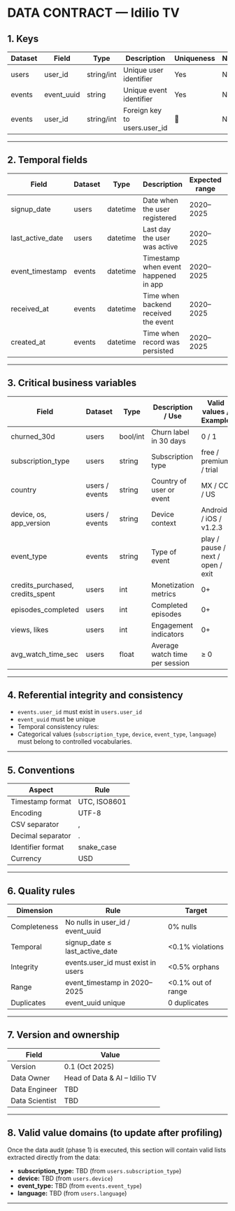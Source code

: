 # DATA CONTRACT — Idilio TV

## 1. Keys

| Dataset | Field | Type | Description | Uniqueness | Nulls |
|----------|--------|------|--------------|-------------|--------|
| users | user_id | string/int | Unique user identifier | Yes | No |
| events | event_uuid | string | Unique event identifier | Yes | No |
| events | user_id | string/int | Foreign key to users.user_id | 🔁 | No |

---

## 2. Temporal fields

| Field | Dataset | Type | Description | Expected range | Notes |
|--------|----------|------|--------------|----------------|--------|
| signup_date | users | datetime | Date when the user registered | 2020–2025 | Must be ≤ last_active_date |
| last_active_date | users | datetime | Last day the user was active | 2020–2025 | Must be ≥ signup_date |
| event_timestamp | events | datetime | Timestamp when event happened in app | 2020–2025 | Primary temporal field |
| received_at | events | datetime | Time when backend received the event | 2020–2025 | Should be ≥ event_timestamp |
| created_at | events | datetime | Time when record was persisted | 2020–2025 | Should be ≥ received_at |

---

## 3. Critical business variables

| Field | Dataset | Type | Description / Use | Valid values / Example |
|--------|----------|------|--------------------|-------------------------|
| churned_30d | users | bool/int | Churn label in 30 days | 0 / 1 |
| subscription_type | users | string | Subscription type | free / premium / trial |
| country | users / events | string | Country of user or event | MX / CO / US |
| device, os, app_version | users / events | string | Device context | Android / iOS / v1.2.3 |
| event_type | events | string | Type of event | play / pause / next / open / exit |
| credits_purchased, credits_spent | users | int | Monetization metrics | 0+ |
| episodes_completed | users | int | Completed episodes | 0+ |
| views, likes | users | int | Engagement indicators | 0+ |
| avg_watch_time_sec | users | float | Average watch time per session | ≥ 0 |

---

## 4. Referential integrity and consistency

- `events.user_id` must exist in `users.user_id`
- `event_uuid` must be unique
- Temporal consistency rules:
- Categorical values (`subscription_type`, `device`, `event_type`, `language`) must belong to controlled vocabularies.

---

## 5. Conventions

| Aspect | Rule |
|--------|------|
| Timestamp format | UTC, ISO8601 |
| Encoding | UTF-8 |
| CSV separator | , |
| Decimal separator | . |
| Identifier format | snake_case |
| Currency | USD |

---

## 6. Quality rules

| Dimension | Rule | Target |
|------------|------|--------|
| Completeness | No nulls in user_id / event_uuid | 0% nulls |
| Temporal | signup_date ≤ last_active_date | <0.1% violations |
| Integrity | events.user_id must exist in users | <0.5% orphans |
| Range | event_timestamp in 2020–2025 | <0.1% out of range |
| Duplicates | event_uuid unique | 0 duplicates |

---

## 7. Version and ownership

| Field | Value |
|--------|--------|
| Version | 0.1 (Oct 2025) |
| Data Owner | Head of Data & AI – Idilio TV |
| Data Engineer | TBD |
| Data Scientist | TBD |

---

## 8. Valid value domains (to update after profiling)

Once the data audit (phase 1) is executed, this section will contain valid lists extracted directly from the data:

- **subscription_type:** TBD (from `users.subscription_type`)
- **device:** TBD (from `users.device`)
- **event_type:** TBD (from `events.event_type`)
- **language:** TBD (from `users.language`)

---

